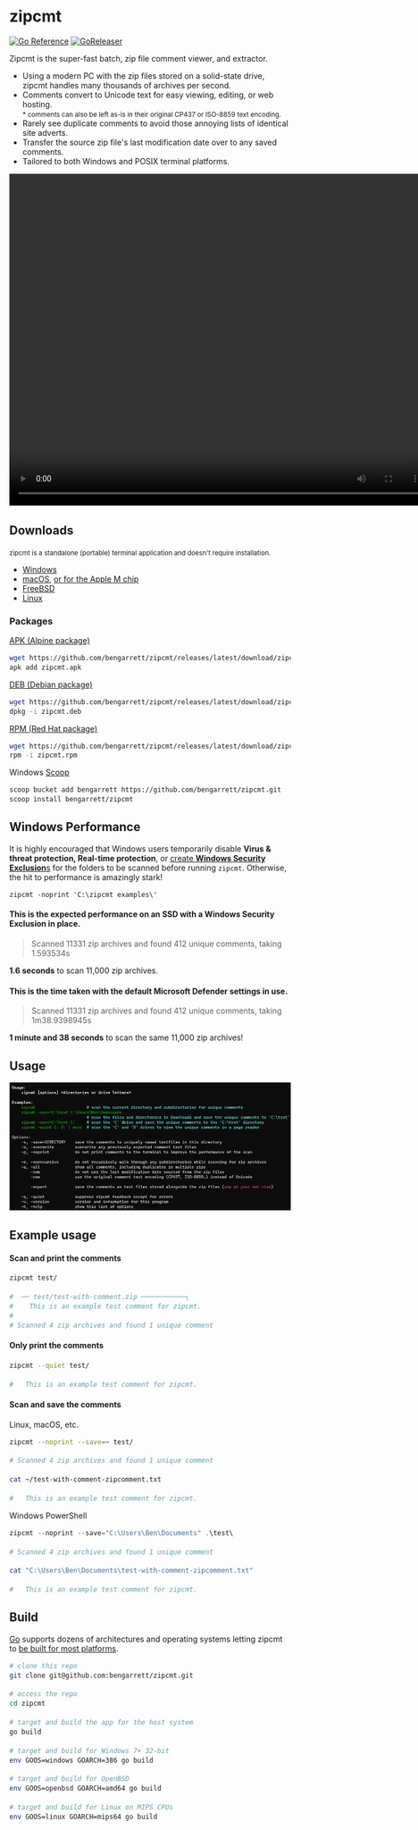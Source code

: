 # zipcmt

[![Go Reference](https://pkg.go.dev/badge/github.com/bengarrett/zipcmt.svg)](https://pkg.go.dev/github.com/bengarrett/zipcmt) [![GoReleaser](https://github.com/bengarrett/zipcmt/actions/workflows/release.yml/badge.svg)](https://github.com/bengarrett/zipcmt/actions/workflows/release.yml)

Zipcmt is the super-fast batch, zip file comment viewer, and extractor.

- Using a modern PC with the zip files stored on a solid-state drive, zipcmt handles many thousands of archives per second.
- Comments convert to Unicode text for easy viewing, editing, or web hosting.<br>
<small>* comments can also be left as-is in their original CP437 or ISO-8859 text encoding.</small>
- Rarely see duplicate comments to avoid those annoying lists of identical site adverts.
- Transfer the source zip file's last modification date over to any saved comments.
- Tailored to both Windows and POSIX terminal platforms.

<video width="751" height="594" controls>
    <source src="preview.mp4">
</video>

## Downloads

<small>zipcmt is a standalone (portable) terminal application and doesn't require installation.</small>

- [Windows](https://github.com/bengarrett/zipcmt/releases/latest/download/zipcmt_Windows_Intel.zip)
- [macOS](https://github.com/bengarrett/zipcmt/releases/latest/download/zipcmt_macOS_Intel.tar.gz
), [or for the Apple M chip](https://github.com/bengarrett/zipcmt/releases/latest/download/zipcmt_macOS_M-series.tar.gz
)
- [FreeBSD](https://github.com/bengarrett/zipcmt/releases/latest/download/zipcmt_FreeBSD_Intel.tar.gz
)
- [Linux](https://github.com/bengarrett/zipcmt/releases/latest/download/zipcmt_Linux_Intel.tar.gz
)

### Packages

[APK (Alpine package)](https://github.com/bengarrett/zipcmt/releases/latest/download/zipcmt.apk)
```sh
wget https://github.com/bengarrett/zipcmt/releases/latest/download/zipcmt.apk
apk add zipcmt.apk
```

[DEB (Debian package)](https://github.com/bengarrett/zipcmt/releases/latest/download/zipcmt.deb)
```sh
wget https://github.com/bengarrett/zipcmt/releases/latest/download/zipcmt.deb
dpkg -i zipcmt.deb
```

[RPM (Red Hat package)](https://github.com/bengarrett/zipcmt/releases/latest/download/zipcmt.rpm)
```sh
wget https://github.com/bengarrett/zipcmt/releases/latest/download/zipcmt.rpm
rpm -i zipcmt.rpm
```

Windows [Scoop](https://scoop.sh/)
```sh
scoop bucket add bengarrett https://github.com/bengarrett/zipcmt.git
scoop install bengarrett/zipcmt
```

## Windows Performance

It is highly encouraged that Windows users temporarily disable **Virus & threat protection, Real-time protection**, or [create **Windows Security Exclusion**s](https://support.microsoft.com/en-us/windows/add-an-exclusion-to-windows-security-811816c0-4dfd-af4a-47e4-c301afe13b26) for the folders to be scanned before running `zipcmt`. Otherwise, the hit to performance is amazingly stark!

```
zipcmt -noprint 'C:\zipcmt examples\'
```

#### This is the expected performance on an SSD with a Windows Security Exclusion in place.

> Scanned 11331 zip archives and found 412 unique comments, taking 1.593534s

**1.6 seconds** to scan 11,000 zip archives.

#### This is the time taken with the default Microsoft Defender settings in use.

> Scanned 11331 zip archives and found 412 unique comments, taking 1m38.9398945s

**1 minute and 38 seconds** to scan the same 11,000 zip archives!

## Usage

![Usage screenshot on Windows](usage.png)

## Example usage
#### Scan and print the comments
```sh
zipcmt test/

#  ── test/test-with-comment.zip ───────────┐
#    This is an example test comment for zipcmt.
#
# Scanned 4 zip archives and found 1 unique comment
```

#### Only print the comments
```sh
zipcmt --quiet test/

#   This is an example test comment for zipcmt.
```

#### Scan and save the comments

Linux, macOS, etc.

```sh
zipcmt --noprint --save=~ test/

# Scanned 4 zip archives and found 1 unique comment

cat ~/test-with-comment-zipcomment.txt

#   This is an example test comment for zipcmt.
```

Windows PowerShell

```powershell
zipcmt --noprint --save="C:\Users\Ben\Documents" .\test\

# Scanned 4 zip archives and found 1 unique comment

cat "C:\Users\Ben\Documents\test-with-comment-zipcomment.txt"

#   This is an example test comment for zipcmt.
```

## Build

[Go](https://golang.org/doc/install) supports dozens of architectures and operating systems letting zipcmt to [be built for most platforms](https://golang.org/doc/install/source#environment).

```sh
# clone this repo
git clone git@github.com:bengarrett/zipcmt.git

# access the repo
cd zipcmt

# target and build the app for the host system
go build

# target and build for Windows 7+ 32-bit
env GOOS=windows GOARCH=386 go build

# target and build for OpenBSD
env GOOS=openbsd GOARCH=amd64 go build

# target and build for Linux on MIPS CPUs
env GOOS=linux GOARCH=mips64 go build
```

